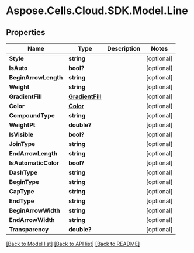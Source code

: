# Aspose.Cells.Cloud.SDK.Model.Line
## Properties

Name | Type | Description | Notes
------------ | ------------- | ------------- | -------------
**Style** | **string** |  | [optional] 
**IsAuto** | **bool?** |  | [optional] 
**BeginArrowLength** | **string** |  | [optional] 
**Weight** | **string** |  | [optional] 
**GradientFill** | [**GradientFill**](GradientFill.md) |  | [optional] 
**Color** | [**Color**](Color.md) |  | [optional] 
**CompoundType** | **string** |  | [optional] 
**WeightPt** | **double?** |  | [optional] 
**IsVisible** | **bool?** |  | [optional] 
**JoinType** | **string** |  | [optional] 
**EndArrowLength** | **string** |  | [optional] 
**IsAutomaticColor** | **bool?** |  | [optional] 
**DashType** | **string** |  | [optional] 
**BeginType** | **string** |  | [optional] 
**CapType** | **string** |  | [optional] 
**EndType** | **string** |  | [optional] 
**BeginArrowWidth** | **string** |  | [optional] 
**EndArrowWidth** | **string** |  | [optional] 
**Transparency** | **double?** |  | [optional] 

[[Back to Model list]](../README.md#documentation-for-models) [[Back to API list]](../README.md#documentation-for-api-endpoints) [[Back to README]](../README.md)

